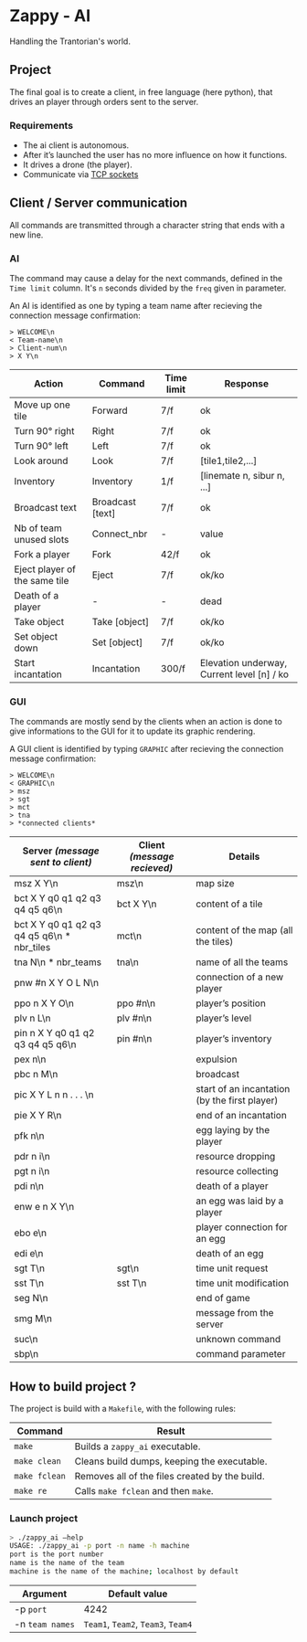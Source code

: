 # Zappy - AI
Handling the Trantorian's world.

## Project
The final goal is to create a client, in free language (here python), that drives an player through orders sent to the server.

### Requirements
* The ai client is autonomous.
* After it’s launched the user has no more influence on how it functions.
* It drives a drone (the player).
* Communicate via [TCP sockets](https://www.ibm.com/docs/en/zvse/6.2?topic=SSB27H_6.2.0/fa2ti_what_is_socket_connection.htm)

## Client / Server communication
All commands are transmitted through a character string that ends with a new line.

### AI
The command may cause a delay for the next commands, defined in the `Time limit` column. It's `n` seconds divided by the `freq` given in parameter.

An AI is identified as one by typing a team name after recieving the connection message confirmation:
```
> WELCOME\n
< Team-name\n
> Client-num\n
> X Y\n
```

| Action            | Command           | Time limit        | Response                  |
| ----------------- | ----------------- | ----------------- | ------------------------- |
| Move up one tile  | Forward           |  7/f              | ok                        |
| Turn 90° right    | Right             |  7/f              | ok                        |
| Turn 90° left     | Left              |  7/f              | ok                        |
| Look around       | Look              |  7/f              | [tile1,tile2,...]         |
| Inventory         | Inventory         |  1/f              | [linemate n, sibur n, ...]|
| Broadcast text    | Broadcast [text]  |  7/f              | ok                        |
| Nb of team unused slots | Connect_nbr |  -                | value               |
| Fork a player     | Fork              |  42/f             | ok                        |
| Eject player of the same tile | Eject | 7/f               | ok/ko         |
| Death of a player | -                 | -                 | dead                      |
| Take object       | Take [object]     | 7/f               | ok/ko                     |
| Set object down   | Set [object]      | 7/f               | ok/ko                     |
| Start incantation | Incantation       | 300/f             | Elevation underway, Current level [n] / ko |

### GUI
The commands are mostly send by the clients when an action is done to give informations to the GUI for it to update its graphic rendering.

A GUI client is identified by typing `GRAPHIC` after recieving the connection message confirmation:
```
> WELCOME\n
< GRAPHIC\n
> msz
> sgt
> mct
> tna
> *connected clients*
```

|  Server *(message sent to client)*  |  Client *(message recieved)*  |  Details  |
| ----------- | ---------- | ------------ |
| msz X Y\n | msz\n | map size |
| bct X Y q0 q1 q2 q3 q4 q5 q6\n | bct X Y\n | content of a tile |
| bct X Y q0 q1 q2 q3 q4 q5 q6\n * nbr_tiles |  mct\n | content of the map (all the tiles) |
| tna N\n * nbr_teams | tna\n | name of all the teams |
| pnw #n X Y O L N\n | | connection of a new player |
| ppo n X Y O\n | ppo #n\n | player’s position |
| plv n L\n | plv #n\n | player’s level |)*
| pin n X Y q0 q1 q2 q3 q4 q5 q6\n | pin #n\n | player’s inventory |
| pex n\n | | expulsion |
| pbc n M\n | | broadcast |
| pic X Y L n n . . . \n | | start of an incantation (by the first player) |
| pie X Y R\n | | end of an incantation |
| pfk n\n | | egg laying by the player |
| pdr n i\n | |  resource dropping |
| pgt n i\n | | resource collecting |
| pdi n\n | | death of a player |
| enw e n X Y\n | | an egg was laid by a player |
| ebo e\n | | player connection for an egg |
| edi e\n | | death of an egg |
| sgt T\n | sgt\n | time unit request |
| sst T\n | sst T\n | time unit modification |
| seg N\n | | end of game |
| smg M\n | | message from the server |
| suc\n | | unknown command |
| sbp\n | | command parameter|

## How to build project ?
The project is build with a `Makefile`, with the following rules:

| Command          | Result                                          |
| ---------------- | ----------------------------------------------- |
| `make`           | Builds a `zappy_ai` executable.         |
| `make clean`     | Cleans build dumps, keeping the executable.     |
| `make fclean`    | Removes all of the files created by the build.  |
| `make re`        | Calls `make fclean` and then `make`.            |

### Launch project
```bash
> ./zappy_ai –help
USAGE: ./zappy_ai -p port -n name -h machine
port is the port number
name is the name of the team
machine is the name of the machine; localhost by default
```

|   Argument        |   Default value       |
| ----------------- | --------------------- |
|  -p `port`        | 4242                  |
|  -n `team names`  | `Team1`, `Team2`, `Team3`, `Team4`    |
